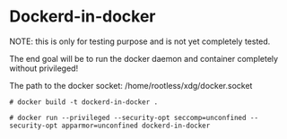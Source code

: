 # Dockerd-in-docker

NOTE: this is only for testing purpose and is not yet completely tested.

The end goal will be to run the docker daemon and container completely without privileged!


The path to the docker socket: /home/rootless/xdg/docker.socket


```
# docker build -t dockerd-in-docker .

# docker run --privileged --security-opt seccomp=unconfined --security-opt apparmor=unconfined dockerd-in-docker 
```
